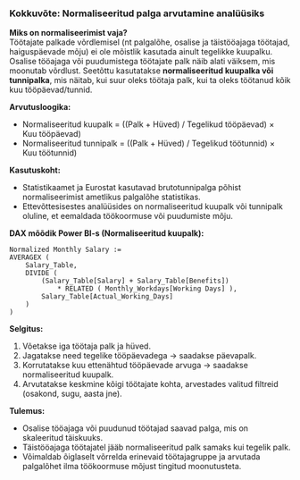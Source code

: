 ### Kokkuvõte: Normaliseeritud palga arvutamine analüüsiks

**Miks on normaliseerimist vaja?**  
Töötajate palkade võrdlemisel (nt palgalõhe, osalise ja täistööajaga töötajad, haiguspäevade mõju) ei ole mõistlik kasutada ainult tegelikke kuupalku. Osalise tööajaga või puudumistega töötajate palk näib alati väiksem, mis moonutab võrdlust. Seetõttu kasutatakse **normaliseeritud kuupalka või tunnipalka**, mis näitab, kui suur oleks töötaja palk, kui ta oleks töötanud kõik kuu tööpäevad/tunnid.

**Arvutusloogika:**
- Normaliseeritud kuupalk = \((Palk + Hüved) / Tegelikud tööpäevad) × Kuu tööpäevad\)  
- Normaliseeritud tunnipalk = \((Palk + Hüved) / Tegelikud töötunnid) × Kuu töötunnid\)

**Kasutuskoht:**
- Statistikaamet ja Eurostat kasutavad brutotunnipalga põhist normaliseerimist ametlikus palgalõhe statistikas.
- Ettevõttesisestes analüüsides on normaliseeritud kuupalk või tunnipalk oluline, et eemaldada töökoormuse või puudumiste mõju.

**DAX mõõdik Power BI-s (Normaliseeritud kuupalk):**
```DAX
Normalized Monthly Salary :=
AVERAGEX (
    Salary_Table,
    DIVIDE (
        (Salary_Table[Salary] + Salary_Table[Benefits])
            * RELATED ( Monthly_Workdays[Working Days] ),
        Salary_Table[Actual_Working_Days]
    )
)
```

**Selgitus:**
1. Võetakse iga töötaja palk ja hüved.
2. Jagatakse need tegelike tööpäevadega → saadakse päevapalk.
3. Korrutatakse kuu ettenähtud tööpäevade arvuga → saadakse normaliseeritud kuupalk.
4. Arvutatakse keskmine kõigi töötajate kohta, arvestades valitud filtreid (osakond, sugu, aasta jne).

**Tulemus:**
- Osalise tööajaga või puudunud töötajad saavad palga, mis on skaleeritud täiskuuks.
- Täistööajaga töötajatel jääb normaliseeritud palk samaks kui tegelik palk.
- Võimaldab õiglaselt võrrelda erinevaid töötajagruppe ja arvutada palgalõhet ilma töökoormuse mõjust tingitud moonutusteta.